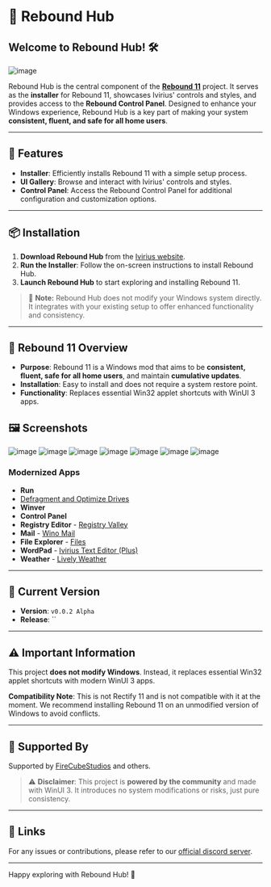 # 🚀 Rebound Hub

## Welcome to Rebound Hub! 🛠️

![image](https://github.com/user-attachments/assets/54368425-00e5-45e3-8eb6-95a6582eb841)

Rebound Hub is the central component of the [**Rebound 11**](https://ivirius.vercel.app/rebound11) project. It serves as the **installer** for Rebound 11, showcases Ivirius' controls and styles, and provides access to the **Rebound Control Panel**. Designed to enhance your Windows experience, Rebound Hub is a key part of making your system **consistent, fluent, and safe for all home users**.

---

## 🌟 Features

- **Installer**: Efficiently installs Rebound 11 with a simple setup process.
- **UI Gallery**: Browse and interact with Ivirius' controls and styles.
- **Control Panel**: Access the Rebound Control Panel for additional configuration and customization options.

---

## 📦 Installation

1. **Download Rebound Hub** from the [Ivirius website](https://ivirius.vercel.app/rebound11).
2. **Run the Installer**: Follow the on-screen instructions to install Rebound Hub.
3. **Launch Rebound Hub** to start exploring and installing Rebound 11.

> 🔧 **Note:** Rebound Hub does not modify your Windows system directly. It integrates with your existing setup to offer enhanced functionality and consistency.

---

## 🔧 Rebound 11 Overview

- **Purpose**: Rebound 11 is a Windows mod that aims to be **consistent, fluent, safe for all home users**, and maintain **cumulative updates**.
- **Installation**: Easy to install and does not require a system restore point.
- **Functionality**: Replaces essential Win32 applet shortcuts with WinUI 3 apps.

## 🖼️ Screenshots

![image](https://github.com/user-attachments/assets/6c7630cd-1197-433e-9cfa-f9098ce78cc8)
![image](https://github.com/user-attachments/assets/54368425-00e5-45e3-8eb6-95a6582eb841)
![image](https://github.com/user-attachments/assets/022db35c-2312-4aca-85b1-40d25e24736e)
![image](https://github.com/user-attachments/assets/09b3f443-5c1d-4cde-9148-62bd6b8616c7)
![image](https://github.com/user-attachments/assets/3d214adf-6c3b-4237-8554-3c5d7bb24f57)
![image](https://github.com/user-attachments/assets/635b7ee2-1caa-41be-8ae6-640ce74e6182)
![image](https://github.com/user-attachments/assets/18442258-f41b-4f45-aa8a-14bb1444ee33)

### Modernized Apps

- **Run**
- [Defragment and Optimize Drives](https://github.com/FlamebladeOmega/Rebound-Defrag)
- **Winver**
- **Control Panel**
- **Registry Editor** - [Registry Valley](https://github.com/0x5bfa/FluentRegEdit)
- **Mail** - [Wino Mail](https://github.com/bkaankose/Wino-Mail)
- **File Explorer** - [Files](https://github.com/files-community/files)
- **WordPad** - [Ivirius Text Editor (Plus)](https://github.com/IviriusMain/Ivirius-Text-Editor-Plus)
- **Weather** - [Lively Weather](https://apps.microsoft.com/detail/9pp0mfqfvsc5?hl=en-mt&gl=MT)

---

## 🔄 Current Version

- **Version**: `v0.0.2 Alpha`
- **Release**: ``

---

## ⚠️ Important Information

This project **does not modify Windows**. Instead, it replaces essential Win32 applet shortcuts with modern WinUI 3 apps. 

**Compatibility Note**: This is not Rectify 11 and is not compatible with it at the moment. We recommend installing Rebound 11 on an unmodified version of Windows to avoid conflicts.

---

## 💬 Supported By

Supported by [FireCubeStudios](https://github.com/FireCubeStudios) and others. 

> ⚠️ **Disclaimer**: This project is **powered by the community** and made with WinUI 3. It introduces no system modifications or risks, just pure consistency.

---

## 🔗 Links

For any issues or contributions, please refer to our [official discord server](https://discord.com/invite/uasSwW5U2B).

---

Happy exploring with Rebound Hub! 🎉
